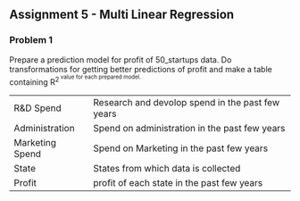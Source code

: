 ## Assignment 5 - Multi Linear Regression
### Problem 1
Prepare a prediction model for profit of 50_startups data.
Do transformations for getting better predictions of profit and
make a table containing R<sup>2<sup/> value for each prepared model.

<table>
<tr>
    <td>R&D Spend</td>
    <td>Research and devolop spend in the past few years</td>
</tr>
<tr>
    <td>Administration</td>
    <td>Spend on administration in the past few years</td>
</tr>
<tr>
    <td>Marketing Spend</td>
    <td>Spend on Marketing in the past few years</td>
</tr>
<tr>
    <td>State</td>
    <td>States from which data is collected</td>
</tr>
<tr>
    <td>Profit</td>
    <td>profit of each state in the past few years</td>
</tr>
</table>